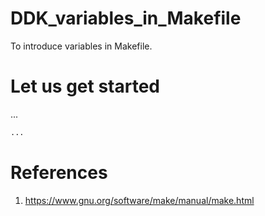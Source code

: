 # DDK_variables_in_Makefile
To introduce variables in Makefile.

# Let us get started
... </br>

```sh
...
```

# References
1. https://www.gnu.org/software/make/manual/make.html
